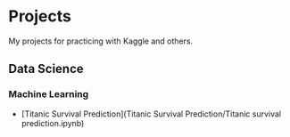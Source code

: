 # Projects
My projects for practicing with Kaggle and others.

## Data Science
### Machine Learning
- [Titanic Survival Prediction](Titanic Survival Prediction/Titanic survival prediction.ipynb)

